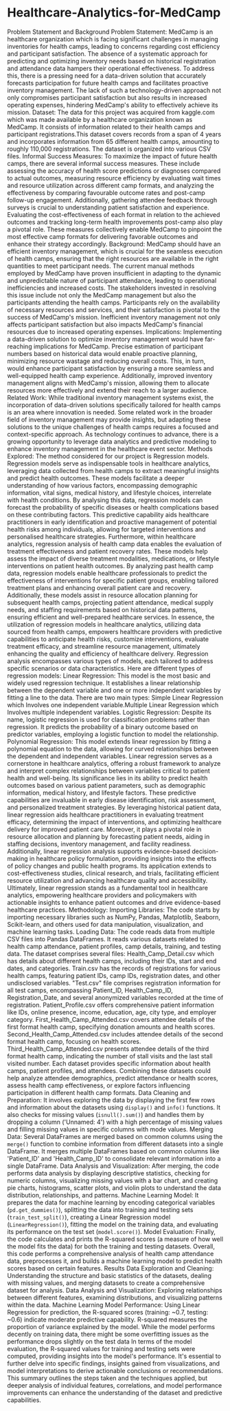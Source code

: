 # Healthcare-Analytics-for-MedCamp


Problem Statement and Background
Problem Statement:
MedCamp is an healthcare organization which is facing significant challenges in
managing inventories for health camps, leading to concerns regarding cost efficiency
and participant satisfaction. The absence of a systematic approach for predicting and
optimizing inventory needs based on historical registration and attendance data
hampers their operational effectiveness. To address this, there is a pressing need for
a data-driven solution that accurately forecasts participation for future health camps
and facilitates proactive inventory management. The lack of such a
technology-driven approach not only compromises participant satisfaction but also
results in increased operating expenses, hindering MedCamp's ability to effectively
achieve its mission.
Dataset:
The data for this project was acquired from kaggle.com which was made available by
a healthcare organization known as MedCamp. It consists of information related to
their health camps and participant registrations.This dataset covers records from a
span of 4 years and incorporates information from 65 different health camps,
amounting to roughly 110,000 registrations. The dataset is organized into various
CSV files.
Informal Success Measures:
To maximize the impact of future health camps, there are several informal success
measures. These include assessing the accuracy of health score predictions or
diagnoses compared to actual outcomes, measuring resource efficiency by
evaluating wait times and resource utilization across different camp formats, and
analyzing the effectiveness by comparing favourable outcome rates and post-camp
follow-up engagement. Additionally, gathering attendee feedback through surveys is
crucial to understanding patient satisfaction and experience. Evaluating the
cost-effectiveness of each format in relation to the achieved outcomes and tracking
long-term health improvements post-camp also play a pivotal role. These measures
collectively enable MedCamp to pinpoint the most effective camp formats for
delivering favorable outcomes and enhance their strategy accordingly.
Background:
MedCamp should have an efficient inventory management, which is crucial for the
seamless execution of health camps, ensuring that the right resources are available
in the right quantities to meet participant needs. The current manual methods
employed by MedCamp have proven insufficient in adapting to the dynamic and
unpredictable nature of participant attendance, leading to operational inefficiencies
and increased costs. The stakeholders invested in resolving this issue include not
only the MedCamp management but also the participants attending the health
camps. Participants rely on the availability of necessary resources and services, and
their satisfaction is pivotal to the success of MedCamp's mission. Inefficient inventory
management not only affects participant satisfaction but also impacts MedCamp's
financial resources due to increased operating expenses.
Implications:
Implementing a data-driven solution to optimize inventory management would have
far-reaching implications for MedCamp. Precise estimation of participant numbers
based on historical data would enable proactive planning, minimizing resource
wastage and reducing overall costs. This, in turn, would enhance participant
satisfaction by ensuring a more seamless and well-equipped health camp
experience. Additionally, improved inventory management aligns with MedCamp's
mission, allowing them to allocate resources more effectively and extend their reach
to a larger audience.
Related Work:
While traditional inventory management systems exist, the incorporation of
data-driven solutions specifically tailored for health camps is an area where
innovation is needed. Some related work in the broader field of inventory
management may provide insights, but adapting these solutions to the unique
challenges of health camps requires a focused and context-specific approach. As
technology continues to advance, there is a growing opportunity to leverage data
analytics and predictive modeling to enhance inventory management in the
healthcare event sector.
Methods Explored:
The method considered for our project is Regression models. Regression models
serve as indispensable tools in healthcare analytics, leveraging data collected from
health camps to extract meaningful insights and predict health outcomes. These
models facilitate a deeper understanding of how various factors, encompassing
demographic information, vital signs, medical history, and lifestyle choices,
interrelate with health conditions. By analysing this data, regression models can
forecast the probability of specific diseases or health complications based on these
contributing factors. This predictive capability aids healthcare practitioners in early
identification and proactive management of potential health risks among individuals,
allowing for targeted interventions and personalised healthcare strategies.
Furthermore, within healthcare analytics, regression analysis of health camp data
enables the evaluation of treatment effectiveness and patient recovery rates. These
models help assess the impact of diverse treatment modalities, medications, or
lifestyle interventions on patient health outcomes. By analyzing past health camp
data, regression models enable healthcare professionals to predict the effectiveness
of interventions for specific patient groups, enabling tailored treatment plans and
enhancing overall patient care and recovery. Additionally, these models assist in
resource allocation planning for subsequent health camps, projecting patient
attendance, medical supply needs, and staffing requirements based on historical
data patterns, ensuring efficient and well-prepared healthcare services.
In essence, the utilization of regression models in healthcare analytics, utilizing data
sourced from health camps, empowers healthcare providers with predictive
capabilities to anticipate health risks, customize interventions, evaluate treatment
efficacy, and streamline resource management, ultimately enhancing the quality and
efficiency of healthcare delivery.
Regression analysis encompasses various types of models, each tailored to address
specific scenarios or data characteristics. Here are different types of regression
models:
Linear Regression: This model is the most basic and widely used regression
technique. It establishes a linear relationship between the dependent variable and
one or more independent variables by fitting a line to the data. There are two main
types: Simple Linear Regression which Involves one independent variable.Multiple
Linear Regression which Involves multiple independent variables.
Logistic Regression: Despite its name, logistic regression is used for classification
problems rather than regression. It predicts the probability of a binary outcome
based on predictor variables, employing a logistic function to model the relationship.
Polynomial Regression: This model extends linear regression by fitting a
polynomial equation to the data, allowing for curved relationships between the
dependent and independent variables.
Linear regression serves as a cornerstone in healthcare analytics, offering a robust
framework to analyze and interpret complex relationships between variables critical
to patient health and well-being. Its significance lies in its ability to predict health
outcomes based on various patient parameters, such as demographic information,
medical history, and lifestyle factors. These predictive capabilities are invaluable in
early disease identification, risk assessment, and personalized treatment strategies.
By leveraging historical patient data, linear regression aids healthcare practitioners in
evaluating treatment efficacy, determining the impact of interventions, and optimizing
healthcare delivery for improved patient care. Moreover, it plays a pivotal role in
resource allocation and planning by forecasting patient needs, aiding in staffing
decisions, inventory management, and facility readiness. Additionally, linear
regression analysis supports evidence-based decision-making in healthcare policy
formulation, providing insights into the effects of policy changes and public health
programs. Its application extends to cost-effectiveness studies, clinical research, and
trials, facilitating efficient resource utilization and advancing healthcare quality and
accessibility. Ultimately, linear regression stands as a fundamental tool in healthcare
analytics, empowering healthcare providers and policymakers with actionable
insights to enhance patient outcomes and drive evidence-based healthcare
practices.
Methodology:
Importing Libraries: The code starts by importing necessary libraries such as
NumPy, Pandas, Matplotlib, Seaborn, Scikit-learn, and others used for data
manipulation, visualization, and machine learning tasks.
Loading Data: The code reads data from multiple CSV files into Pandas
DataFrames. It reads various datasets related to health camp attendance, patient
profiles, camp details, training, and testing data.
The dataset comprises several files:
Health_Camp_Detail.csv which has details about different health camps, including
their IDs, start and end dates, and categories.
Train.csv has the records of registrations for various health camps, featuring patient
IDs, camp IDs, registration dates, and other undisclosed variables.
"Test.csv" file comprises registration information for all test camps, encompassing
Patient_ID, Health_Camp_ID, Registration_Date, and several anonymized variables
recorded at the time of registration.
Patient_Profile.csv offers comprehensive patient information like IDs, online
presence, income, education, age, city type, and employer category.
First_Health_Camp_Attended.csv covers attendee details of the first format health
camp, specifying donation amounts and health scores.
Second_Health_Camp_Attended.csv includes attendee details of the second format
health camp, focusing on health scores.
Third_Health_Camp_Attended.csv presents attendee details of the third format
health camp, indicating the number of stall visits and the last stall visited number.
Each dataset provides specific information about health camps, patient profiles, and
attendees. Combining these datasets could help analyze attendee demographics,
predict attendance or health scores, assess health camp effectiveness, or explore
factors influencing participation in different health camp formats.
Data Cleaning and Preparation: It involves exploring the data by displaying the first
few rows and information about the datasets using `display()` and `info()` functions. It
also checks for missing values (`isnull().sum()`) and handles them by dropping a
column ('Unnamed: 4') with a high percentage of missing values and filling missing
values in specific columns with mode values.
Merging Data: Several DataFrames are merged based on common columns using
the `merge()` function to combine information from different datasets into a single
DataFrame. It merges multiple DataFrames based on common columns like
'Patient_ID' and 'Health_Camp_ID' to consolidate relevant information into a single
DataFrame.
Data Analysis and Visualization: After merging, the code performs data analysis
by displaying descriptive statistics, checking for numeric columns, visualizing missing
values with a bar chart, and creating pie charts, histograms, scatter plots, and violin
plots to understand the data distribution, relationships, and patterns.
Machine Learning Model: It prepares the data for machine learning by encoding
categorical variables (`pd.get_dummies()`), splitting the data into training and testing
sets (`train_test_split()`), creating a Linear Regression model (`LinearRegression()`),
fitting the model on the training data, and evaluating its performance on the test set
(`model.score()`).
Model Evaluation: Finally, the code calculates and prints the R-squared scores (a
measure of how well the model fits the data) for both the training and testing
datasets.
Overall, this code performs a comprehensive analysis of health camp attendance
data, preprocesses it, and builds a machine learning model to predict health scores
based on certain features.
Results
Data Exploration and Cleaning: Understanding the structure and basic statistics of the
datasets, dealing with missing values, and merging datasets to create a comprehensive
dataset for analysis. Data Analysis and Visualization: Exploring relationships between
different features, examining distributions, and visualizing patterns within the data. Machine
Learning Model Performance: Using Linear Regression for prediction, the R-squared scores
(training: ~0.7, testing: ~0.6) indicate moderate predictive capability. R-squared measures
the proportion of variance explained by the model. While the model performs decently on
training data, there might be some overfitting issues as the performance drops slightly on the
test data
In terms of the model evaluation, the R-squared values for training and testing sets were
computed, providing insights into the model's performance.
It's essential to further delve into specific findings, insights gained from visualizations, and
model interpretations to derive actionable conclusions or recommendations. This summary
outlines the steps taken and the techniques applied, but deeper analysis of individual
features, correlations, and model performance improvements can enhance the
understanding of the dataset and predictive capabilities.

